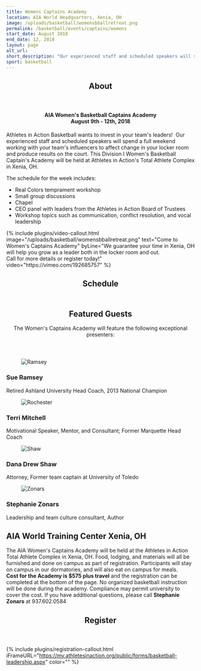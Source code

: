 ```yaml
---
title: Womens Captains Academy
location: AIA World Headquarters, Xenia, OH
image: /uploads/basketball/womensbballretreat.png
permalink: /basketball/events/captains/womens
start_date: August 2018
end_date: 12, 2018
layout: page
alt_url: 
short_description: "Our experienced staff and scheduled speakers will spend a full weekend working with your team's influencers to affect change in your locker room and produce results on the court."
sport: basketball
---
```

<div class="row">
<div class="max-width">
<div class="container">
<section class="section" id="about"><header class="section-header container text-center"><h2 class="section-title first-color" data-title="About">About</h2></header></section>
</div></div>
<div class="row">
<div class=" span-12 cell">
<div class="container"><h4 style="text-align: center;">AIA Women's Basketball&nbsp;Captains Academy<br />August 9th - 12th, 2018</h4>
<p>Athletes in Action Basketball wants to invest in your team's leaders! &nbsp;Our experienced staff and scheduled speakers will spend a full weekend working with your team's influencers to affect change in your locker room and produce results on the court. This Division I Women's Basketball Captain's Academy will be held at Athletes in Action's Total Athlete Complex in Xenia, OH.</p>
<p><strong></strong>The schedule for the week includes:</p>
<ul class="list-style list-disc">
<li>Real Colors temprament workshop</li>
<li>Small group discussions</li>
<li>Chapel</li>
<li>CEO panel with leaders from the Athletes in Action Board of Trustees</li>
<li>Workshop topics such as communication, conflict resolution, and vocal leadership</li>
</ul>
</div></div></div>
<div class="mb35 mb20-xs"></div>
<!-- space -->
{% include plugins/video-callout.html image="/uploads/basketball/womensbballretreat.png" text="Come to Women's Captains Academy" byLine="We guarantee your time in Xenia, OH will help you grow as a leader both in the locker room and out.<br /> Call for more details or register today!" video="https://vimeo.com/192685757" %}

<div class="row">
<div class="max-width">
<div class="container">
<header class="section-header container text-center">
<h2 class="section-title first-color" data-title="Schedule">Schedule</h2>
</header>
</div></div></div>
<div class="row">
<div class="max-width">
<div class="container"><header class="title-block text-center mb80">
<h2 class="title text-center mb30">Featured <span class="light first-color">Guests</span></h2>
<p>The Women's Captains Academy will feature the following exceptional presenters:</p>
</header>
<div class="home-team-carousel owl-carousel center-top-nav no-radius white-nav">
<div class="team-member team-animate-social">
<figure><img src="/uploads/basketball/CoachRamsey%20.png" alt="Ramsey" class="img-responsive" /> <figcaption> </figcaption></figure>
<h3>Sue Ramsey</h3>
<p class="member-desc">Retired Ashland University Head Coach, 2013 National Champion</p>
</div>
<!-- End .team-member --> <!----<div class="team-member team-animate-social">
<figure><img src="/uploads/basketball/lachinarobinson.png" alt="Robinson" class="img-responsive" /> <figcaption> </figcaption></figure>
<h3>LaChina Robinson</h3>
<p class="member-desc">ESPN Basketball Analyst</p>
</div>----> <!-- End .team-member -->
<div class="team-member team-animate-social">
<figure><img src="/uploads/basketball/terri%20mitchell.png" alt="Rochester" class="img-responsive" /> <figcaption> </figcaption></figure>
<h3>Terri Mitchell</h3>
<p class="member-desc">Motivational Speaker, Mentor, and Consultant; Former Marquette Head Coach</p>
</div>
<!-- End .team-member -->
<div class="team-member team-animate-social">
<figure><img src="/uploads/basketball/danadrewshaw.png" alt="Shaw" class="img-responsive" /> <figcaption> </figcaption></figure>
<h3>Dana Drew Shaw</h3>
<p class="member-desc">Attorney, Former team captain at University of Toledo</p>
</div>
<!-- End .team-member -->
<div class="team-member team-animate-social">
<figure><img src="/uploads/basketball/stephaniezonars1.png" alt="Zonars" class="img-responsive" /> <figcaption> </figcaption></figure>
<h3>Stephanie Zonars</h3>
<p class="member-desc">Leadership and team culture consultant, Author</p>
</div>
<!-- End .team-member --> <!-- End .owl-carousel --></div>
</div>
</div>
<div class="mb60"></div>
<!-- space -->
</div></div>
<div class="row fullwidth">
<div class=" span-12 cell">
<div class="mb20 mt20"><div class="bg-image pt40 pb40 pb60-xs overlay-container" data-bgattach="/uploads/basketball/xenia-map.png">
<div class="overlay"></div>
<!-- end .overlay -->
<div class="mb20"></div>
<!-- space -->
<div class="container">
<div class="row">
<div class="col-md-8 col-md-push-2">
<h2 class="title text-center mb30">AIA World Training Center <span class="light first-color">Xenia, OH</span></h2>
<p class="text-center"></p>
<div class="mb20"></div>
<!-- End .col-md-4 --></div>
<!-- End .col-md-8 --></div>
<!-- End .row --></div>
<!-- End .container --></div>
<!-- End .bg-image -->
</div>


<div class="container"><p>The AIA&nbsp;Women's Captains Academy&nbsp;will be held at the Athletes in Action Total Athlete Complex&nbsp;in Xenia, OH. Food, lodging, and materials will all be furnished and done on campus as part of registration. Participants will stay on campus in our dormatories, and will also eat on campus for meals. <strong>Cost&nbsp;for the Academy&nbsp;is $575 plus travel</strong>&nbsp;and the registration can be completed at the bottom of the page. No organized basketball instruction will be done during the academy. Compliance may permit university to cover the cost. If you have additional questions, please call <strong>Stephanie Zonars</strong>&nbsp;at 937.602.0584</p>
</div></div></div>
<div class="row">
<div class=" span-12 cell" id="register">
<header class="section-header container text-center">
<h2 class="section-title first-color" data-title="Register">Register</h2>
</header>
</div></div>

{% include plugins/registration-callout.html iFrameURL="https://my.athletesinaction.org/public/forms/basketball-leadership.aspx" color="" %}
